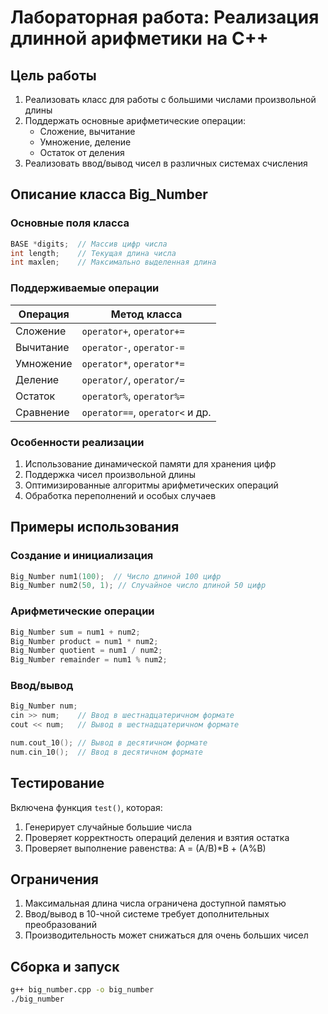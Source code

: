 # Лабораторная работа: Реализация длинной арифметики на C++

## Цель работы
1. Реализовать класс для работы с большими числами произвольной длины
2. Поддержать основные арифметические операции:
   - Сложение, вычитание
   - Умножение, деление
   - Остаток от деления
3. Реализовать ввод/вывод чисел в различных системах счисления

## Описание класса Big_Number

### Основные поля класса
```cpp
BASE *digits;  // Массив цифр числа
int length;    // Текущая длина числа
int maxlen;    // Максимально выделенная длина
```

### Поддерживаемые операции
| Операция        | Метод класса                     |
|----------------|----------------------------------|
| Сложение       | `operator+`, `operator+=`       |
| Вычитание      | `operator-`, `operator-=`       |
| Умножение      | `operator*`, `operator*=`       |
| Деление        | `operator/`, `operator/=`       |
| Остаток        | `operator%`, `operator%=`       |
| Сравнение      | `operator==`, `operator<` и др. |

### Особенности реализации
1. Использование динамической памяти для хранения цифр
2. Поддержка чисел произвольной длины
3. Оптимизированные алгоритмы арифметических операций
4. Обработка переполнений и особых случаев

## Примеры использования

### Создание и инициализация
```cpp
Big_Number num1(100);  // Число длиной 100 цифр
Big_Number num2(50, 1); // Случайное число длиной 50 цифр
```

### Арифметические операции
```cpp
Big_Number sum = num1 + num2;
Big_Number product = num1 * num2;
Big_Number quotient = num1 / num2;
Big_Number remainder = num1 % num2;
```

### Ввод/вывод
```cpp
Big_Number num;
cin >> num;    // Ввод в шестнадцатеричном формате
cout << num;   // Вывод в шестнадцатеричном формате

num.cout_10(); // Вывод в десятичном формате
num.cin_10();  // Ввод в десятичном формате
```

## Тестирование

Включена функция `test()`, которая:
1. Генерирует случайные большие числа
2. Проверяет корректность операций деления и взятия остатка
3. Проверяет выполнение равенства: A = (A/B)*B + (A%B)

## Ограничения
1. Максимальная длина числа ограничена доступной памятью
2. Ввод/вывод в 10-чной системе требует дополнительных преобразований
3. Производительность может снижаться для очень больших чисел

## Сборка и запуск
```bash
g++ big_number.cpp -o big_number
./big_number
